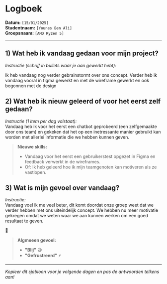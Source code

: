 # Logboek

**Datum:** `[15/01/2025]`  
**Studentnaam:** `[Younes Ben Ali]`  
**Groepsnaam:** `[AMD Ryzen 5]`

---

## 1) Wat heb ik vandaag gedaan voor mijn project?

_Instructie (schrijf in bullets waar je aan gewerkt hebt):_

Ik heb vandaag nog verder gebrainstormt over ons concept.
Verder heb ik vandaag vooral in figma gewerkt en met de wireframe gewerkt en ook begonnen met de design

## 2) Wat heb ik nieuw geleerd of voor het eerst zelf gedaan?

_Instructie (1 item per dag volstaat):_  
Vandaag heb ik voor het eerst een chatbot geprobeerd (een zelfgemaakte door ons team) en gekeken dat het 
op een inetressante manier gebruikt kan worden met allerlei informatie die we hebben kunnen geven.

> **Nieuwe skills:**
>
> - Vandaag voor het eerst een gebruikerstest opgezet in Figma en feedback verwerkt in de wireframes.
> - Of: Ik heb geleerd hoe ik mijn teamgenoten kan motiveren als ze vastlopen.

## 3) Wat is mijn gevoel over vandaag?

_Instructie:_  
Vandaag voel ik me veel beter, dit komt doordat onze groep weet dat we verder hebben met ons uiteindelijk concept. We hebben nu meer motivatie gekregen omdat we weten waar we aan kunnen werken om een goed resultaat te geven. 

🙂

> **Algmeeen gevoel:**
>
> - **"Blij"** :smiley:
> - **"Gefrustreerd"** :zap:

---

_Kopieer dit sjabloon voor je volgende dagen en pas de antwoorden telkens aan!_
